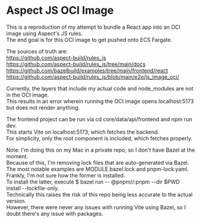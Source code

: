 # Aspect JS OCI Image

This is a reproduction of my attempt to bundle a React app into an OCI image using Aspect's JS rules.  
The end goal is for this OCI image to get pushed onto ECS Fargate.

The sources of truth are:  
https://github.com/aspect-build/rules_js  
https://github.com/aspect-build/rules_js/tree/main/docs
https://github.com/bazelbuild/examples/tree/main/frontend/react  
https://github.com/aspect-build/rules_js/blob/main/e2e/js_image_oci/

Currently, the layers that include my actual code and node_modules are not in the OCI image.  
This results in an error wherein running the OCI image opens localhost:5173 but does not render anything.

The frontend project can be run via cd core/data/api/frontend and npm run dev.  
This starts Vite on localhost:5173, which fetches the backend.  
For simplicity, only the root component is included, which fetches properly.

Note: I'm doing this on my Mac in a private repo, so I don't have Bazel at the moment.  
Because of this, I'm removing lock files that are auto-generated via Bazel.  
The most notable examples are MODULE.bazel.lock and pnpm-lock.yaml.  
Frankly, I'm not sure how the former is installed.  
To install the latter, execute $ bazel run -- @pnpm//:pnpm --dir $PWD install --lockfile-only.  
Technically this raises the risk of this repo being less accurate to the actual version.  
However, there were never any issues with running Vite using Bazel, so I doubt there's any issue with packages.